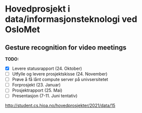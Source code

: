 # Hovedprosjekt i data/informasjonsteknologi ved OsloMet
## Gesture recognition for video meetings


**TODO:**
- [x] Levere statusrapport (24. Oktober)
- [ ] Utfylle og levere prosjektskisse (24. November)
- [ ] Prøve å få lånt compute server på univsersitetet
- [ ] Forprosjekt (23. Januar)
- [ ] Prosjektrapport (25. Mai)
- [ ] Presentasjon (7-11. Juni tentativ)

http://student.cs.hioa.no/hovedprosjekter/2021/data/15
